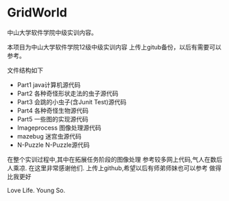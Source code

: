 GridWorld
=========

中山大学软件学院中级实训内容。

本项目为中山大学软件学院12级中级实训内容
上传上gitub备份，以后有需要可以参考。

文件结构如下
* Part1 java计算机源代码
* Part2 各种奇怪形状走法的虫子源代码
* Part3 会跳的小虫子(含Junit Test)源代码
* Part4 各种奇怪生物源代码
* Part5 一些图的实现源代码
* Imageprocess 图像处理源代码
* mazebug 迷宫虫源代码
* N-Puzzle N-Puzzle源代码

在整个实训过程中,其中在拓展任务阶段的图像处理
参考较多网上代码,气人在数后人乘凉.
在这里非常感谢他们.
上传上github,希望以后有师弟师妹也可以参考
做得比我更好

Love Life.
Young So.
